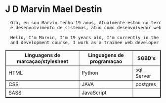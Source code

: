 <h1>J D Marvin Mael Destin</h1>

<pre>
  Ola, eu sou Marvin tenho 19 anos, Atualmente estou no terceiro período no curso de análise 
  e desenvolvimento de sistemas, atuo como desenvolvedor web trainee na softfocus.
  
  Hello, I'm Marvin, I'm 19 years old, I'm currently in the third period in the systems analysis
  and development course, I work as a trainee web developer at softfocus.
</pre>

<table border="2" style="tex-align: center;">
  <tr>
    <th>Linguagens de marcaçao/stylesheet</th>
    <th>Linguagens de programaçao</th>
    <th>SGBD's</th>
  </tr>
  
  <tr>
    <td>HTML</td>
    <td>Python</td>
    <td>sql Server</td>
  </tr>
  
   <tr>
    <td>CSS</td>
    <td>JAVA</td>
    <td>postgres</td>
  </tr>
  
   <tr>
    <td>SASS</td>
    <td>JavaScript</td>
    <td></td>
  </tr>
</table>
